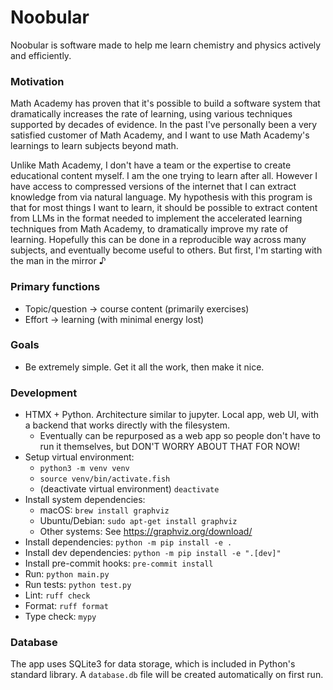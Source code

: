 # Noobular

Noobular is software made to help me learn chemistry and physics actively and efficiently.

### Motivation 

Math Academy has proven that it's possible to build a software system that dramatically increases the rate of learning, using various techniques supported by decades of evidence.
In the past I've personally been a very satisfied customer of Math Academy, and I want to use Math Academy's learnings to learn subjects beyond math.

Unlike Math Academy, I don't have a team or the expertise to create educational content myself. I am the one trying to learn after all. However I have access to compressed versions of the internet that I can extract knowledge from via natural language. My hypothesis with this program is that for most things I want to learn, it should be possible to extract content from LLMs in the format needed to implement the accelerated learning techniques from Math Academy, to dramatically improve my rate of learning. Hopefully this can be done in a reproducible way across many subjects, and eventually become useful to others. But first, I'm starting with the man in the mirror ♪

### Primary functions

- Topic/question -> course content (primarily exercises)
- Effort -> learning (with minimal energy lost)

### Goals

- Be extremely simple. Get it all the work, then make it nice.

### Development

- HTMX + Python. Architecture similar to jupyter. Local app, web UI, with a backend that works directly with the filesystem.
    - Eventually can be repurposed as a web app so people don't have to run it themselves, but DON'T WORRY ABOUT THAT FOR NOW!
- Setup virtual environment:
    - `python3 -m venv venv`
    - `source venv/bin/activate.fish`
    - (deactivate virtual environment) `deactivate`
- Install system dependencies:
    - macOS: `brew install graphviz`
    - Ubuntu/Debian: `sudo apt-get install graphviz`
    - Other systems: See https://graphviz.org/download/
- Install dependencies: `python -m pip install -e .`
- Install dev dependencies: `python -m pip install -e ".[dev]"`
- Install pre-commit hooks: `pre-commit install`
- Run: `python main.py`
- Run tests: `python test.py`
- Lint: `ruff check`
- Format: `ruff format`
- Type check: `mypy`

### Database

The app uses SQLite3 for data storage, which is included in Python's standard library. A `database.db` file will be created automatically on first run.
